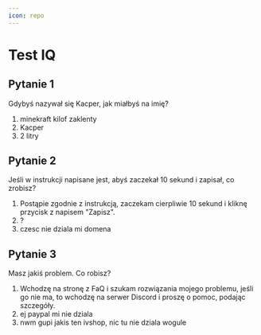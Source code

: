 ```yaml
---
icon: repo
---
```


# Test IQ

## Pytanie 1
Gdybyś nazywał się Kacper, jak miałbyś na imię?
1. minekraft kilof zaklenty
2. Kacper
3. 2 litry

## Pytanie 2
Jeśli w instrukcji napisane jest, abyś zaczekał 10 sekund i zapisał, co zrobisz?
1. Postąpie zgodnie z instrukcją, zaczekam cierpliwie 10 sekund i kliknę przycisk z napisem "Zapisz".
2. ?
3. czesc nie dziala mi domena

## Pytanie 3
Masz jakiś problem. Co robisz?
1. Wchodzę na stronę z FaQ i szukam rozwiązania mojego problemu, jeśli go nie ma, to wchodzę na serwer Discord i proszę o pomoc, podając szczegóły.
2. ej paypal mi nie dziala
3. nwm gupi jakis ten ivshop, nic tu nie dziala wogule

